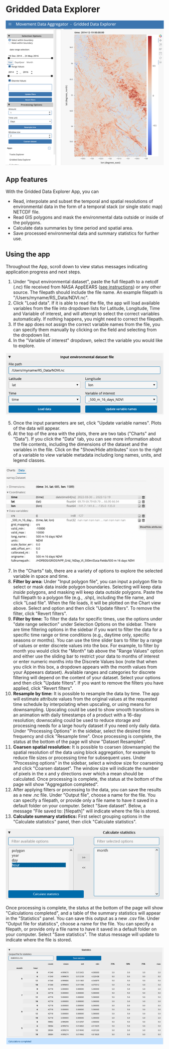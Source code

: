 # Gridded Data Explorer

![gridded_data_explorer](../images/gridded_data_explorer.png)

## App features

With the Gridded Data Explorer App, you can
- Read, interpolate and subset the temporal and spatial resolutions of environmental data in the form of a temporal stack (or single static map) NETCDF file.
- Read GIS polygons and mask the environmental data outside or inside of the polygons.
- Calculate data summaries by time period and spatial area.
- Save processed environmental data and summary statistics for further use. 

## Using the app

Throughout the App, scroll down to view status messages indicating application progress and next steps.  
1. Under "Input environmental dataset", paste the full filepath to a netcdf (.nc) file received from NASA AppEEARS ([see instructions](https://ecodata-apps.readthedocs.io/en/latest/user_guide/tracks_explorer.html#requesting-environmental-data-from-nasa)) or any other source. The filepath should include the file name. An example filepath is "/Users/myname/RS_Data/NDVI.nc".
2. Click "Load data". If it is able to read the file, the app will load available variables from the file into dropdown lists for Latitude, Longitude, Time and Variable of interest, and will attempt to select the correct variables automatically. If nothing happens, you might need to correct the filepath.
3. If the app does not assign the correct variable names from the file, you can specify them manually by clicking on the field and selecting from the dropdown list.
4. In the "Variable of interest" dropdown, select the variable you would like to explore.

![gridded_data_explorer_input](../images/gridded_data_explorer_input.png)

5. Once the input parameters are set, click "Update variable names". Plots of the data will appear.
6. At the top of the area with the plots, there are two tabs ("Charts" and "Data"). If you click the "Data" tab, you can see more information about the file contents, including the dimensions of the dataset and the variables in the file. Click on the "Show/Hide attributes" icon to the right of a variable to view variable metadata including long names, units, and legend classes.

![gridded_data_explorer_data](../images/gridded_data_explorer_data.png)

7. In the "Charts" tab, there are a variety of options to explore the selected variable in space and time.
8. **Filter by area:** Under "Input polygon file", you can input a polygon file to select or mask data inside polygon boundaries. Selecting will keep data *inside* polygons, and masking will keep data *outside* polygons. Paste the full filepath to a polygon file (e.g., .shp), including the file name, and click "Load file". When the file loads, it will be plotted on the Chart view above. Select and option and then click "Update filters". To remove the filter, click "Revert filters".
9. **Filter by time:** To filter the data for specific times, use the options under "date range selection" under Selection Options on the sidebar. There are time filtering options in the sidebar if you want to filter the data for a specific time range or time conditions (e.g., daytime only, specific seasons or months). You can use the time slider bars to filter by a range of values or enter discrete values into the box. For example, to filter by month you would click the "Month" tab above the "Range Values" option and either use the sliding bar to restrict your data to months of interest or enter numeric months into the Discrete Values box (note that when you click in this box, a dropdown appears with the month values from your Appeears dataset). Available ranges and categories for discrete filtering will depend on the content of your dataset. Select your options and then click "Update filters". If you want to remove the filters you have applied, click "Revert filters".
10. **Resample by time:** It is possible to resample the data by time. The app will estimate attribute values from the original values at the requested time schedule by interpolating when upscaling, or using means for downsampling. Upscaling could be used to show smooth transitions in an animation with daily timestamps of a product with a 16-day resolution; downscaling could be used to reduce storage and processing needs for a large hourly dataset if you need only daily data. Under "Processing Options" in the sidebar, select the desired time frequency and click "Resample time". Once processing is complete,  the status at the bottom of the page will show "Dataset Resampled". 
11. **Coarsen spatial resolution:** It is possible to coarsen (downsample) the spatial resolution of the data using block aggregation, for example to reduce file sizes or processing time for subsequent uses. Under "Processing options" in the sidebar, select a window size for coarsening and click "Coarsen dataset". The window size will indicate the number of pixels in the x and y directions over which a mean should be calculated. Once processing is complete, the status at the bottom of the page will show "Aggregation completed".
12. After applying filters or processing to the data, you can save the results as a new .nc file. Under "Output file", choose a name for the file. You can specify a filepath, or provide only a file name to have it saved in a default folder on your computer. Select "Save dataset". Below, a message "File saved to: \[filepath]" will indicate where the file is stored.
13. **Calculate summary statistics:** First select grouping options in the "Calculate statistics" panel, then click "Calculate statistics". 

![gridded_data_explorer_data_stats_filters](../images/gridded_data_explorer_data_stats_filters.png)

Once processing is complete, the status at the bottom of the page will show "Calculations completed", and a table of the summary statistics will appear in the "Statistics" panel. You can save this output as a new .csv file. Under "Output file for statistics", choose a name for the file. You can specify a filepath, or provide only a file name to have it saved in a default folder on your computer. Select "Save statistics". The status message will update to indicate where the file is stored.

![gridded_data_explorer_data_stats_results](../images/gridded_data_explorer_data_stats_results.png)